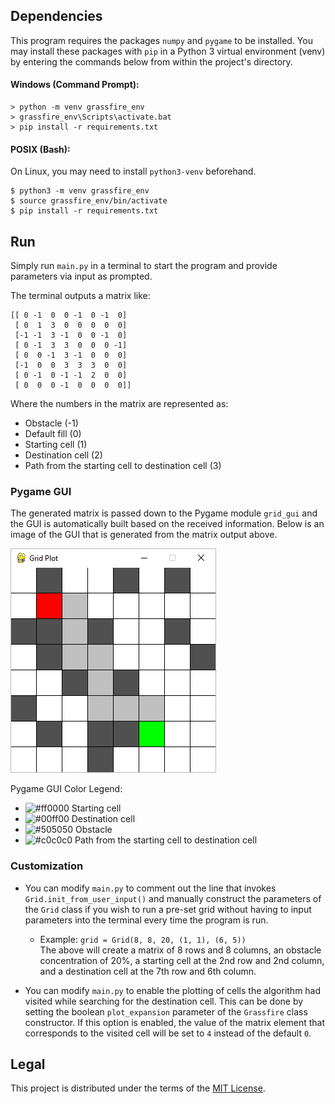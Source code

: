 Dependencies
------------
This program requires the packages `numpy` and `pygame` to be installed. You may install these packages with `pip` in a Python 3 virtual environment (venv) by entering the commands below from within the project's directory.

#### Windows (Command Prompt):
```
> python -m venv grassfire_env
> grassfire_env\Scripts\activate.bat
> pip install -r requirements.txt
```

#### POSIX (Bash):
On Linux, you may need to install `python3-venv` beforehand.
```
$ python3 -m venv grassfire_env
$ source grassfire_env/bin/activate
$ pip install -r requirements.txt
```

Run
---
Simply run `main.py` in a terminal to start the program and provide parameters via input as prompted.

The terminal outputs a matrix like:
```
[[ 0 -1  0  0 -1  0 -1  0]
 [ 0  1  3  0  0  0  0  0]
 [-1 -1  3 -1  0  0 -1  0]
 [ 0 -1  3  3  0  0  0 -1]
 [ 0  0 -1  3 -1  0  0  0]
 [-1  0  0  3  3  3  0  0]
 [ 0 -1  0 -1 -1  2  0  0]
 [ 0  0  0 -1  0  0  0  0]]
 ```
Where the numbers in the matrix are represented as:
* Obstacle (-1)
* Default fill (0)
* Starting cell (1)
* Destination cell (2)
* Path from the starting cell to destination cell (3)
 
### Pygame GUI
The generated matrix is passed down to the Pygame module `grid_gui` and the GUI is automatically built based on the received information. Below is an image of the GUI that is generated from the matrix output above.

![grid](/images/grid.png)

Pygame GUI Color Legend:
* ![#ff0000](https://via.placeholder.com/15/ff0000/ff0000.png) Starting cell
* ![#00ff00](https://via.placeholder.com/15/00ff00/00ff00.png) Destination cell
* ![#505050](https://via.placeholder.com/15/505050/505050.png) Obstacle
* ![#c0c0c0](https://via.placeholder.com/15/c0c0c0/c0c0c0.png) Path from the starting cell to destination cell

### Customization
* You can modify `main.py` to comment out the line that invokes `Grid.init_from_user_input()` and manually construct the parameters of the `Grid` class if you wish to run a pre-set grid without having to input parameters into the terminal every time the program is run.
    * Example: `grid = Grid(8, 8, 20, (1, 1), (6, 5))`<br>The above will create a matrix of 8 rows and 8 columns, an obstacle concentration of 20%, a starting cell at the 2nd row and 2nd column, and a destination cell at the 7th row and 6th column.

* You can modify `main.py` to enable the plotting of cells the algorithm had visited while searching for the destination cell. This can be done by setting the boolean `plot_expansion` parameter of the `Grassfire` class constructor. If this option is enabled, the value of the matrix element that corresponds to the visited cell will be set to `4` instead of the default `0`.

Legal
-----
This project is distributed under the terms of the [MIT License](LICENSE).
